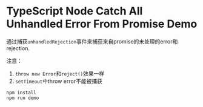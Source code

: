 TypeScript Node Catch All Unhandled Error From Promise Demo
===========================================================

通过捕获`unhandledRejection`事件来捕获来自promise的未处理的error和rejection.

注意：
1. `throw new Error`和`reject()`效果一样
2. `setTimeout`中throw error不能被捕获

```
npm install
npm run demo
```
